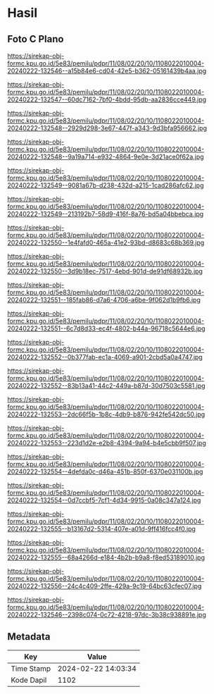 # Hasil

## Foto C Plano

https://sirekap-obj-formc.kpu.go.id/5e83/pemilu/pdpr/11/08/02/20/10/1108022010004-20240222-132546--a15b84e6-cd04-42e5-b362-05161439b4aa.jpg

https://sirekap-obj-formc.kpu.go.id/5e83/pemilu/pdpr/11/08/02/20/10/1108022010004-20240222-132547--60dc7162-7bf0-4bdd-95db-aa2836cce449.jpg

https://sirekap-obj-formc.kpu.go.id/5e83/pemilu/pdpr/11/08/02/20/10/1108022010004-20240222-132548--2929d298-3e67-447f-a343-9d3bfa956662.jpg

https://sirekap-obj-formc.kpu.go.id/5e83/pemilu/pdpr/11/08/02/20/10/1108022010004-20240222-132548--9a19a714-e932-4864-9e0e-3d21ace0f62a.jpg

https://sirekap-obj-formc.kpu.go.id/5e83/pemilu/pdpr/11/08/02/20/10/1108022010004-20240222-132549--9081a67b-d238-432d-a215-1cad286afc62.jpg

https://sirekap-obj-formc.kpu.go.id/5e83/pemilu/pdpr/11/08/02/20/10/1108022010004-20240222-132549--213192b7-58d9-416f-8a76-bd5a04bbebca.jpg

https://sirekap-obj-formc.kpu.go.id/5e83/pemilu/pdpr/11/08/02/20/10/1108022010004-20240222-132550--1e4fafd0-465a-41e2-93bd-d8683c68b369.jpg

https://sirekap-obj-formc.kpu.go.id/5e83/pemilu/pdpr/11/08/02/20/10/1108022010004-20240222-132550--3d9b18ec-7517-4ebd-901d-de91df68932b.jpg

https://sirekap-obj-formc.kpu.go.id/5e83/pemilu/pdpr/11/08/02/20/10/1108022010004-20240222-132551--185fab86-d7a6-4706-a6be-9f062d1b9fb6.jpg

https://sirekap-obj-formc.kpu.go.id/5e83/pemilu/pdpr/11/08/02/20/10/1108022010004-20240222-132551--6c7d8d33-ec4f-4802-b44a-96718c5644e6.jpg

https://sirekap-obj-formc.kpu.go.id/5e83/pemilu/pdpr/11/08/02/20/10/1108022010004-20240222-132552--0b377fab-ec1a-4069-a901-2cbd5a0a4747.jpg

https://sirekap-obj-formc.kpu.go.id/5e83/pemilu/pdpr/11/08/02/20/10/1108022010004-20240222-132552--83b13a41-44c2-449a-b87d-30d7503c5581.jpg

https://sirekap-obj-formc.kpu.go.id/5e83/pemilu/pdpr/11/08/02/20/10/1108022010004-20240222-132553--2dc66f5b-1b8c-4db9-b876-942fe542dc50.jpg

https://sirekap-obj-formc.kpu.go.id/5e83/pemilu/pdpr/11/08/02/20/10/1108022010004-20240222-132553--223d1d2e-e2b8-4394-9a94-b4e5cbb9f507.jpg

https://sirekap-obj-formc.kpu.go.id/5e83/pemilu/pdpr/11/08/02/20/10/1108022010004-20240222-132554--4defda0c-d46a-451b-850f-6370e031100b.jpg

https://sirekap-obj-formc.kpu.go.id/5e83/pemilu/pdpr/11/08/02/20/10/1108022010004-20240222-132554--0d7ccbf5-7cf1-4d34-9915-0a08c347a124.jpg

https://sirekap-obj-formc.kpu.go.id/5e83/pemilu/pdpr/11/08/02/20/10/1108022010004-20240222-132555--b13167d2-5314-407e-a01d-9ff416fcc4f0.jpg

https://sirekap-obj-formc.kpu.go.id/5e83/pemilu/pdpr/11/08/02/20/10/1108022010004-20240222-132555--68a4266d-e184-4b2b-b9a8-f8ed53189010.jpg

https://sirekap-obj-formc.kpu.go.id/5e83/pemilu/pdpr/11/08/02/20/10/1108022010004-20240222-132556--24c4c409-2ffe-429a-9c19-64bc63cfec07.jpg

https://sirekap-obj-formc.kpu.go.id/5e83/pemilu/pdpr/11/08/02/20/10/1108022010004-20240222-132546--2398c074-0c72-4218-97dc-3b38c938891e.jpg


## Metadata

| Key        | Value               |
| ---------- | ------------------- |
| Time Stamp | 2024-02-22 14:03:34 |
| Kode Dapil | 1102                |



